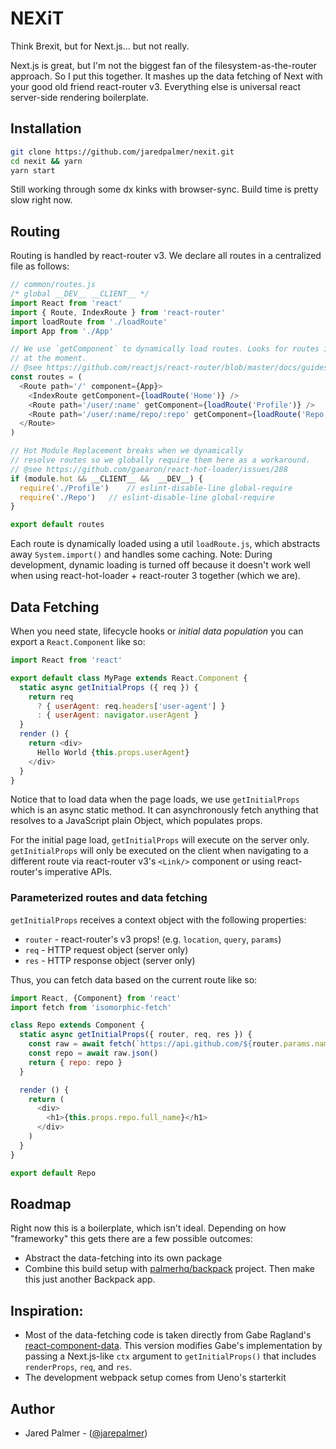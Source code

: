 # NEXiT 

Think Brexit, but for Next.js... but not really.

Next.js is great, but I'm not the biggest fan of the filesystem-as-the-router approach. So I put this together. It mashes up the data fetching of Next with your good old friend react-router v3. Everything else is universal react server-side rendering boilerplate.

## Installation
```bash
git clone https://github.com/jaredpalmer/nexit.git
cd nexit && yarn
yarn start
```
Still working through some dx kinks with browser-sync. Build time is pretty slow right now. 

## Routing
Routing is handled by react-router v3. We declare all routes in a centralized file as follows:

```js
// common/routes.js
/* global __DEV__ __CLIENT__ */
import React from 'react'
import { Route, IndexRoute } from 'react-router'
import loadRoute from './loadRoute'
import App from './App'

// We use `getComponent` to dynamically load routes. Looks for routes in the same dir
// at the moment.
// @see https://github.com/reactjs/react-router/blob/master/docs/guides/DynamicRouting.md
const routes = (
  <Route path='/' component={App}>
    <IndexRoute getComponent={loadRoute('Home')} />
    <Route path='/user/:name' getComponent={loadRoute('Profile')} />
    <Route path='/user/:name/repo/:repo' getComponent={loadRoute('Repo')} />
  </Route>
)

// Hot Module Replacement breaks when we dynamically
// resolve routes so we globally require them here as a workaround.
// @see https://github.com/gaearon/react-hot-loader/issues/288
if (module.hot && __CLIENT__ &&  __DEV__) {
  require('./Profile')    // eslint-disable-line global-require
  require('./Repo')   // eslint-disable-line global-require
}

export default routes
```

Each route is dynamically loaded using a util `loadRoute.js`, which abstracts away `System.import()` and handles some caching.
Note: During development, dynamic loading is turned off because it doesn't work well when using react-hot-loader + react-router 3 together (which we are).

## Data Fetching
When you need state, lifecycle hooks or *initial data population* you can export a `React.Component` like so:

```js
import React from 'react'

export default class MyPage extends React.Component {
  static async getInitialProps ({ req }) {
    return req
      ? { userAgent: req.headers['user-agent'] }
      : { userAgent: navigator.userAgent }
  }
  render () {
    return <div>
      Hello World {this.props.userAgent}
    </div>
  }
}
```

Notice that to load data when the page loads, we use `getInitialProps` which is an async static method. It can asynchronously fetch anything that resolves to a JavaScript plain Object, which populates props.

For the initial page load, `getInitialProps` will execute on the server only. `getInitialProps` will only be executed on the client when navigating to a different route via react-router v3's `<Link/>` component or using react-router's imperative APIs.


### Parameterized routes and data fetching
`getInitialProps` receives a context object with the following properties:

- `router` - react-router's v3 props! (e.g. `location`, `query`, `params`)
- `req` - HTTP request object (server only)
- `res` - HTTP response object (server only)

Thus, you can fetch data based on the current route like so:
```js
import React, {Component} from 'react'
import fetch from 'isomorphic-fetch'

class Repo extends Component {
  static async getInitialProps({ router, req, res }) {
    const raw = await fetch(`https://api.github.com/${router.params.name}/repos/${router.params.repo}`)
    const repo = await raw.json()
    return { repo: repo }
  }

  render () {
    return (
      <div>
        <h1>{this.props.repo.full_name}</h1>
      </div>
    )
  }
}

export default Repo
```

## Roadmap
Right now this is a boilerplate, which isn't ideal. Depending on how "frameworky" this gets there are a few possible outcomes:

- Abstract the data-fetching into its own package
- Combine this build setup with [palmerhq/backpack](https://github.com/palmerhq/backpack) project. Then make this just another Backpack app.

## Inspiration:

- Most of the data-fetching code is taken directly from Gabe Ragland's [react-component-data](https://github.com/gragland/react-component-data). This version modifies Gabe's implementation by passing a Next.js-like `ctx` argument to `getInitialProps()` that includes `renderProps`, `req`, and `res`.
- The development webpack setup comes from Ueno's starterkit

## Author

- Jared Palmer - ([@jarepalmer](https://twitter.com/jaredpalmer))

